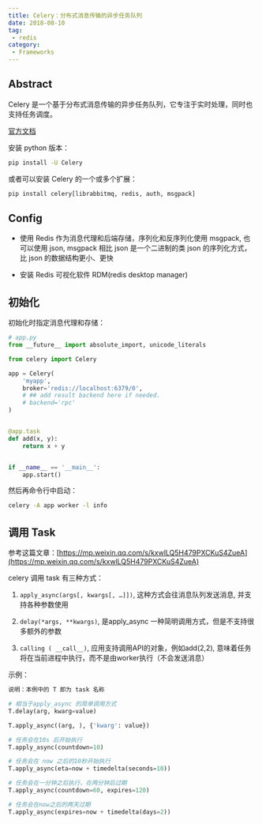 ```yaml
---
title: Celery：分布式消息传输的异步任务队列
date: 2018-08-10
tag:
 - redis 
category:
 - Frameworks
---
```


## Abstract

Celery 是一个基于分布式消息传输的异步任务队列，它专注于实时处理，同时也支持任务调度。

[官方文档](http://docs.celeryproject.org/en/latest/index.html)

安装 python 版本：

```bash
pip install -U Celery
```

或者可以安装 Celery 的一个或多个扩展：

```bash
pip install celery[librabbitmq, redis, auth, msgpack]
```

## Config

- 使用 Redis 作为消息代理和后端存储，序列化和反序列化使用 msgpack, 也可以使用 json, msgpack 相比 json 是一个二进制的类 json 的序列化方式，比 json 的数据结构更小、更快

- 安装 Redis 可视化软件 RDM(redis desktop manager)

## 初始化

初始化时指定消息代理和存储：

```py
# app.py
from __future__ import absolute_import, unicode_literals

from celery import Celery

app = Celery(
    'myapp',
    broker='redis://localhost:6379/0',
    # ## add result backend here if needed.
    # backend='rpc'
)


@app.task
def add(x, y):
    return x + y


if __name__ == '__main__':
    app.start()
```

然后再命令行中启动：

```sh
celery -A app worker -l info
```

## 调用 Task

参考这篇文章：[https://mp.weixin.qq.com/s/kxwlLQ5H479PXCKuS4ZueA](https://mp.weixin.qq.com/s/kxwlLQ5H479PXCKuS4ZueA)

celery 调用 task 有三种方式：

1. `apply_async(args[, kwargs[, …]])`, 这种方式会往消息队列发送消息, 并支持各种参数使用

2. `delay(*args, **kwargs)`, 是apply_async 一种简明调用方式，但是不支持很多额外的参数

3. `calling ( __call__)`, 应用支持调用API的对象，例如add(2,2), 意味着任务将在当前进程中执行，而不是由worker执行（不会发送消息）

示例：

```py
说明：本例中的 T 即为 task 名称

# 相当于apply_async 的简单调用方式
T.delay(arg, kwarg=value)

T.apply_async((arg, ), {'kwarg': value})

# 任务会在10s 后开始执行
T.apply_async(countdown=10)

# 任务会在 now 之后的10秒开始执行
T.apply_async(eta=now + timedelta(seconds=10))

# 任务会在一分钟之后执行，在两分钟后过期
T.apply_async(countdown=60, expires=120)

# 任务会在now之后的两天过期
T.apply_async(expires=now + timedelta(days=2))
```

